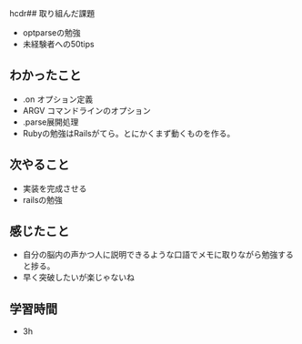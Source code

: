 hcdr## 取り組んだ課題
- optparseの勉強
- 未経験者への50tips

## わかったこと
- .on オプション定義
- ARGV コマンドラインのオプション
- .parse展開処理
- Rubyの勉強はRailsがてら。とにかくまず動くものを作る。

## 次やること
- 実装を完成させる
- railsの勉強

## 感じたこと
- 自分の脳内の声かつ人に説明できるような口語でメモに取りながら勉強すると捗る。
- 早く突破したいが楽じゃないね

## 学習時間
- 3h
